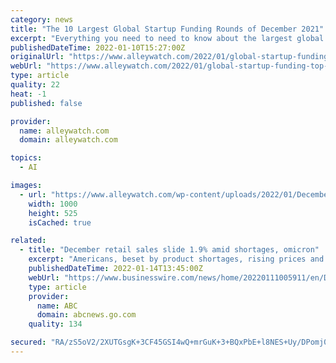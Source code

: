 ```yaml
---
category: news
title: "The 10 Largest Global Startup Funding Rounds of December 2021"
excerpt: "Everything you need to need to know about the largest global startup funding rounds of December 2021; broken down by industry, stage, investors, and"
publishedDateTime: 2022-01-10T15:27:00Z
originalUrl: "https://www.alleywatch.com/2022/01/global-startup-funding-top-largest-december-2021-vc/"
webUrl: "https://www.alleywatch.com/2022/01/global-startup-funding-top-largest-december-2021-vc/"
type: article
quality: 22
heat: -1
published: false

provider:
  name: alleywatch.com
  domain: alleywatch.com

topics:
  - AI

images:
  - url: "https://www.alleywatch.com/wp-content/uploads/2022/01/December-2021-top-startup-global-funding-rounds.jpg"
    width: 1000
    height: 525
    isCached: true

related:
  - title: "December retail sales slide 1.9% amid shortages, omicron"
    excerpt: "Americans, beset by product shortages, rising prices and the arrival of omicron, sharply cut their spending in December after a burst of spending in the fall that helped bolster the holiday season"
    publishedDateTime: 2022-01-14T13:45:00Z
    webUrl: "https://www.businesswire.com/news/home/20220111005911/en/DeepScribe-Raises-30M-To-Become-First-Widely-Accepted-Application-of-Voice-AI-in-Healthcare"
    type: article
    provider:
      name: ABC
      domain: abcnews.go.com
    quality: 134

secured: "RA/zS5oV2/2XUTGsgK+3CF45GSI4wQ+mrGuK+3+BQxPbE+l8NES+Uy/DPomj0ZXwcLPaU8rNBIVOHs7aQMQ8IxGX6xECL3O/icb4PpPwb1r8shZScLIQLbA2OZw38M9jDYvQ+tPIsQPRaK/237iOHHcpMotAQ4GbzgWPdZ4PeF6OKtHrWPUFEm6VeCy7oL8FMvEiHfY4MtJaXCy4ht6fyx4SnM8AuzIFPtlf3my0NFBsO+zMIkGS9+uiN9egY4iKIgk2N/IAmWXzQ+zNiu1Vxx3e4TWibwxjLGqDvKZbrPmJ+vR38zw/oI4GP8A/yuL1pGxG9s12tZa6FDkzk4R7/NInBRAugYmhJ7qlx7oE6bQ=;wU/jljRb39UteS+SaJIG7A=="
---
```


